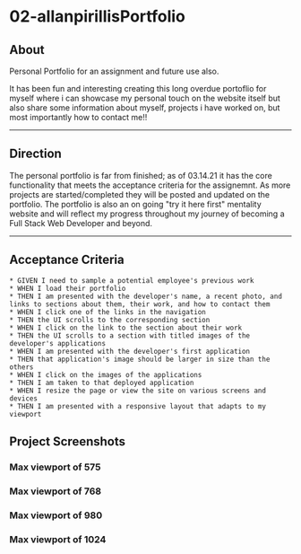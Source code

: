 # 02-allanpirillisPortfolio

## About
Personal Portfolio for an assignment and future use also. 

It has been fun and interesting creating this long overdue portoflio for myself where i can showcase my personal touch on the website itself but also share some information about myself, projects i have worked on, but most importantly how to contact me!! 

---

## Direction
The personal portfolio is far from finished; as of 03.14.21 it has the core functionality that meets the acceptance criteria for the assignemnt. As more projects are started/completed they will be posted and updated on the portfolio. The portfolio is also an on going "try it here first" mentality website and will reflect my progress throughout my journey of becoming a Full Stack Web Developer and beyond. 

---

## Acceptance Criteria 
```
* GIVEN I need to sample a potential employee's previous work
* WHEN I load their portfolio
* THEN I am presented with the developer's name, a recent photo, and links to sections about them, their work, and how to contact them
* WHEN I click one of the links in the navigation
* THEN the UI scrolls to the corresponding section
* WHEN I click on the link to the section about their work
* THEN the UI scrolls to a section with titled images of the developer's applications
* WHEN I am presented with the developer's first application
* THEN that application's image should be larger in size than the others
* WHEN I click on the images of the applications
* THEN I am taken to that deployed application
* WHEN I resize the page or view the site on various screens and devices
* THEN I am presented with a responsive layout that adapts to my viewport
```
## Project Screenshots
### Max viewport of 575 

### Max viewport of 768

### Max viewport of 980

### Max viewport of 1024
